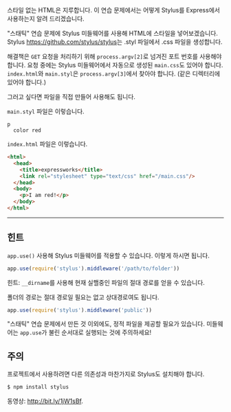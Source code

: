 스타일 없는 HTML은 지루합니다. 이 연습 문제에서는 어떻게 Stylus를 Express에서 사용하는지 알려 드리겠습니다.

"스태틱" 연습 문제에 Stylus 미들웨어를 사용해 HTML에 스타일을 넣어보겠습니다.
Stylus <https://github.com/stylus/stylus>는 .styl 파일에서 .css 파일을
생성합니다.

해결책은 `GET` 요청을 처리하기 위해  `process.argv[2]`로 넘겨진 포트 번호를
사용해야 합니다. 요청 중에는 Stylus 미들웨어에서 자동으로 생성된 `main.css`도
있어야 합니다. `index.html`와 `main.styl`은 `process.argv[3]`에서 찾아야 합니다.
(같은 디렉터리에 있어야 합니다.)

그러고 싶다면 파일을 직접 만들어 사용해도 됩니다.

`main.styl` 파일은 이렇습니다.

```stylus
p
  color red
```

`index.html` 파일은 이렇습니다.

```html
<html>
  <head>
    <title>expressworks</title>
    <link rel="stylesheet" type="text/css" href="/main.css"/>
  </head>
  <body>
    <p>I am red!</p>
  </body>
</html>
```

-----------------------------

## 힌트

`app.use()` 사용해 Stylus 미들웨어를 적용할 수 있습니다.
이렇게 하시면 됩니다.

```js
app.use(require('stylus').middleware('/path/to/folder'))
```

힌트: `__dirname`를 사용해 현재 실핼중인 파일의 절대 경로를 얻을 수 있습니다.

폴더의 경로는 절대 경로일 필요는 없고 상대경로여도 됩니다.

```js
app.use(require('stylus').middleware('public'))
```

"스태틱" 연습 문제에서 만든 것 이외에도, 정적 파일을 제공할 필요가 있습니다.
미들웨어는 `app.use`가 불린 순서대로 실행되는 것에 주의하세요!

## 주의

프로젝트에서 사용하려면 다른 의존성과 마찬가지로 Stylus도 설치해야 합니다.

```sh
$ npm install stylus
```

동영상: http://bit.ly/1jW1sBf.
